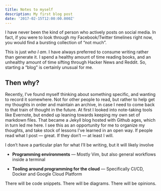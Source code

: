```yaml
---
title: Notes to myself
description: My first blog post
date: '2017-02-15T12:00:00.000Z'
---
```


I have never been the kind of person who actively posts on social media. In
fact, if you were to look through my Facebook/Twitter timelines right now, you
would find a bursting collection of “not much”.

This is just *who I am*. I have always preferred to consume writing rather than
generate it. I spend a healthy amount of time reading books, and an unhealthy
amount of time sifting through Hacker News and Reddit. So, starting a “blog” is
certainly unusual for me.

## Then why?

Recently, I’ve found myself thinking about something specific, and wanting to
record it somewhere. Not for other people to read, but rather to help get my
thoughts in order and maintain an archive, in case I need to come back to that
train of thought in the future. At first I looked into note-taking tools like
Evernote, but ended up leaning towards keeping my own set of markdown files.
That became a Jekyll blog hosted with Github ages, which in turn led me here. I
see this as an opportunity for me to organize my thoughts, and take stock of
lessons I’ve learned in an open way. If people read what I post — great. If
they don’t — at least I will.

I don’t have a particular plan for what I’ll be writing, but it will likely
involve

* **Programming environments** — Mostly Vim, but also general workflows inside
  a terminal

* **Tooling around programming for the cloud** — Specifically CI/CD, Docker and
  Google Cloud Platform

There will be code snippets. There will be diagrams. There will be opinions.
